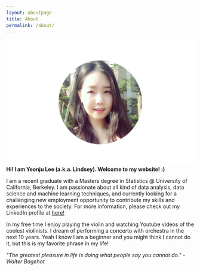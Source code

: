 ```yaml
---
layout: aboutpage
title: About
permalink: /about/
---
```

<!-- profile image -->
![alt text](/files/about.jpg "profile pic on About")
**Hi! I am Yeonju Lee (a.k.a. Lindsey). Welcome to my website! :)**

I am a recent graduate with a Masters degree in Statistics @ University of California, Berkeley. I am passionate about all kind of data analysis, data science and machine learning techniques, and currently looking for a challenging new employment opportunity to contribute my skills and experiences to the society. For more information, please check out my LinkedIn profile at [here!](https://www.linkedin.com/in/lindsey-lee-1a9013a7)

In my free time I enjoy playing the violin and watching Youtube videos of the coolest violinists. I dream of performing a concerto with orchestra in the next 10 years. Yeah I know I am a beginner and you might think I cannot do it, but this is my favorite phrase in my life!

*"The greatest pleasure in life is doing what people say you cannot do." - Walter Bagehot*
